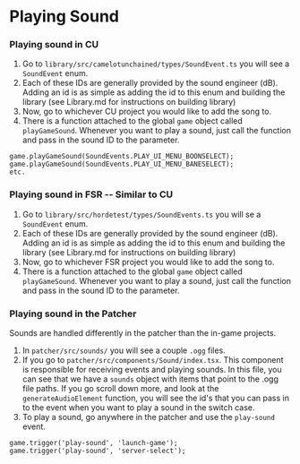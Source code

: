 # Playing Sound

### Playing sound in CU
1. Go to `library/src/camelotunchained/types/SoundEvent.ts` you will see a `SoundEvent` enum.
2. Each of these IDs are generally provided by the sound engineer (dB). Adding an id is as simple as adding the id to this enum and building the library (see Library.md for instructions on building library)
3. Now, go to whichever CU project you would like to add the song to.
4. There is a function attached to the global `game` object called `playGameSound`. Whenever you want to play a sound, just call the function and pass in the sound ID to the parameter.
```
game.playGameSound(SoundEvents.PLAY_UI_MENU_BOONSELECT);
game.playGameSound(SoundEvents.PLAY_UI_MENU_BANESELECT);
etc.
```

### Playing sound in FSR -- Similar to CU
1. Go to `library/src/hordetest/types/SoundEvents.ts` you will se a `SoundEvent` enum.
2. Each of these IDs are generally provided by the sound engineer (dB). Adding an id is as simple as adding the id to this enum and building the library (see Library.md for instructions on building library)
3. Now, go to whichever FSR project you would like to add the song to.
4. There is a function attached to the global `game` object called `playGameSound`. Whenever you want to play a sound, just call the function and pass in the sound ID to the parameter.

### Playing sound in the Patcher
Sounds are handled differently in the patcher than the in-game projects.

1. In `patcher/src/sounds/` you will see a couple `.ogg` files.
2. If you go to `patcher/src/components/Sound/index.tsx`. This component is responsible for receiving events and playing sounds. In this file, you can see that we have a `sounds` object with items that point to the .ogg file paths. If you go scroll down more, and look at the `generateAudioElement` function, you will see the id's that you can pass in to the event when you want to play a sound in the switch case.
3. To play a sound, go anywhere in the patcher and use the `play-sound` event.
```
game.trigger('play-sound', 'launch-game');
game.trigger('play-sound', 'server-select');
```
